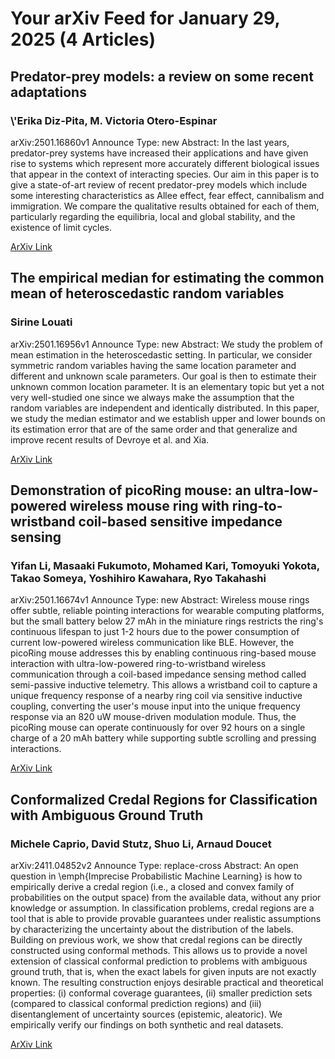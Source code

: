 <h1>Your arXiv Feed for January 29, 2025 (4 Articles)</h1>
<h2>Predator-prey models: a review on some recent adaptations</h2>
<h3>\'Erika Diz-Pita, M. Victoria Otero-Espinar</h3>
<p>arXiv:2501.16860v1 Announce Type: new 
Abstract: In the last years, predator-prey systems have increased their applications and have given rise to systems which represent more accurately different biological issues that appear in the context of interacting species. Our aim in this paper is to give a state-of-art review of recent predator-prey models which include some interesting characteristics as Allee effect, fear effect, cannibalism and immigration. We compare the qualitative results obtained for each of them, particularly regarding the equilibria, local and global stability, and the existence of limit cycles.</p>
<a href='https://arxiv.org/abs/2501.16860'>ArXiv Link</a>

<h2>The empirical median for estimating the common mean of heteroscedastic random variables</h2>
<h3>Sirine Louati</h3>
<p>arXiv:2501.16956v1 Announce Type: new 
Abstract: We study the problem of mean estimation in the heteroscedastic setting. In particular, we consider symmetric random variables having the same location parameter and different and unknown scale parameters. Our goal is then to estimate their unknown common location parameter. It is an elementary topic but yet a not very well-studied one since we always make the assumption that the random variables are independent and identically distributed. In this paper, we study the median estimator and we establish upper and lower bounds on its estimation error that are of the same order and that generalize and improve recent results of Devroye et al. and Xia.</p>
<a href='https://arxiv.org/abs/2501.16956'>ArXiv Link</a>

<h2>Demonstration of picoRing mouse: an ultra-low-powered wireless mouse ring with ring-to-wristband coil-based sensitive impedance sensing</h2>
<h3>Yifan Li, Masaaki Fukumoto, Mohamed Kari, Tomoyuki Yokota, Takao Someya, Yoshihiro Kawahara, Ryo Takahashi</h3>
<p>arXiv:2501.16674v1 Announce Type: new 
Abstract: Wireless mouse rings offer subtle, reliable pointing interactions for wearable computing platforms, but the small battery below 27 mAh in the miniature rings restricts the ring's continuous lifespan to just 1-2 hours due to the power consumption of current low-powered wireless communication like BLE. However, the picoRing mouse addresses this by enabling continuous ring-based mouse interaction with ultra-low-powered ring-to-wristband wireless communication through a coil-based impedance sensing method called semi-passive inductive telemetry. This allows a wristband coil to capture a unique frequency response of a nearby ring coil via sensitive inductive coupling, converting the user's mouse input into the unique frequency response via an 820 uW mouse-driven modulation module. Thus, the picoRing mouse can operate continuously for over 92 hours on a single charge of a 20 mAh battery while supporting subtle scrolling and pressing interactions.</p>
<a href='https://arxiv.org/abs/2501.16674'>ArXiv Link</a>

<h2>Conformalized Credal Regions for Classification with Ambiguous Ground Truth</h2>
<h3>Michele Caprio, David Stutz, Shuo Li, Arnaud Doucet</h3>
<p>arXiv:2411.04852v2 Announce Type: replace-cross 
Abstract: An open question in \emph{Imprecise Probabilistic Machine Learning} is how to empirically derive a credal region (i.e., a closed and convex family of probabilities on the output space) from the available data, without any prior knowledge or assumption. In classification problems, credal regions are a tool that is able to provide provable guarantees under realistic assumptions by characterizing the uncertainty about the distribution of the labels. Building on previous work, we show that credal regions can be directly constructed using conformal methods. This allows us to provide a novel extension of classical conformal prediction to problems with ambiguous ground truth, that is, when the exact labels for given inputs are not exactly known. The resulting construction enjoys desirable practical and theoretical properties: (i) conformal coverage guarantees, (ii) smaller prediction sets (compared to classical conformal prediction regions) and (iii) disentanglement of uncertainty sources (epistemic, aleatoric). We empirically verify our findings on both synthetic and real datasets.</p>
<a href='https://arxiv.org/abs/2411.04852'>ArXiv Link</a>

